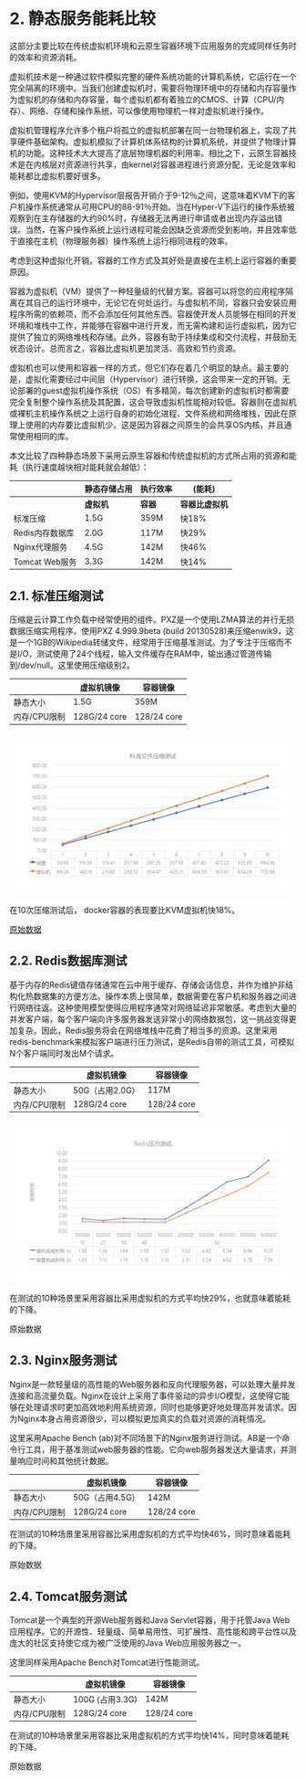 # 2. 静态服务能耗比较
这部分主要比较在传统虚拟机环境和云原生容器环境下应用服务的完成同样任务时的效率和资源消耗。

虚拟机技术是一种通过软件模拟完整的硬件系统功能的计算机系统，它运行在一个完全隔离的环境中。当我们创建虚拟机时，需要将物理环境中的存储和内存容量作为虚拟机的存储和内存容量，每个虚拟机都有着独立的CMOS、计算（CPU/内存）、网络、存储和操作系统，可以像使用物理机一样对虚拟机进行操作。

虚拟机管理程序允许多个租户将孤立的虚拟机部署在同一台物理机器上，实现了共享硬件基础架构。虚拟机模拟了计算机体系结构的计算机系统，并提供了物理计算机的功能。这种技术大大提高了底层物理机器的利用率。相比之下，云原生容器技术是在内核层对资源进行共享，由kernel对容器进程进行资源分配，无论是效率和能耗都比虚拟机要好很多。

例如，使用KVM的Hypervisor层报告开销介于9-12％之间，这意味着KVM下的客户机操作系统通常从可用CPU的88-91％开始。当在Hyper-V下运行的操作系统被观察到在主存储器的大约90%时，存储器无法再进行申请或者出现内存溢出错误。当然，在客户操作系统上运行进程可能会因缺乏资源而受到影响，并且效率低于直接在主机（物理服务器）操作系统上运行相同进程的效率。

考虑到这种虚拟化开销，容器的工作方式及其好处是直接在主机上运行容器的重要原因。

容器为虚拟机（VM）提供了一种轻量级的代替方案。容器可以将您的应用程序隔离在其自己的运行环境中，无论它在何处运行。与虚拟机不同，容器只会安装应用程序所需的依赖项，而不会添加任何其他东西。容器使开发人员能够在相同的开发环境和堆栈中工作，并能够在容器中进行开发，而无需构建和运行虚拟机，因为它提供了独立的网络堆栈和存储。此外，容器有助于持续集成和交付流程，并鼓励无状态设计。总而言之，容器比虚拟机更加灵活、高效和节约资源。

虚拟机也可以使用和容器一样的方式，但它们存在着几个明显的缺点。最主要的是，虚拟化需要经过中间层（Hypervisor）进行转换，这会带来一定的开销。无论部署的guest虚拟机操作系统（OS）有多精简，每次创建新的虚拟机时都需要完全复制整个操作系统及其配置，这会导致虚拟机性能相对较低。容器则在虚拟机或裸机主机操作系统之上运行自身的初始化进程、文件系统和网络堆栈，因此在原理上使用的内存要比虚拟机少。这是因为容器之间原生的会共享OS内核，并且通常使用相同的库。

本文比较了四种静态场景下采用云原生容器和传统虚拟机的方式所占用的资源和能耗（执行速度越快相对能耗就会越低）：

|                 | **静态存储占用** | **执行效率**  |         **(能耗)**         |
| --------------- | ---------------- | ---------------------- | ---------------- |
|                 | **虚拟机**       | **容器**               | **容器比虚拟机** |
| 标准压缩        | 1.5G             | 359M                   | 快18%            |
| Redis内存数据库 | 2.0G             | 117M                   | 快29%            |
| Nginx代理服务   | 4.5G             | 142M                   | 快46%            |
| Tomcat Web服务  | 3.3G             | 142M                   | 快14%            |

## 2.1.  标准压缩测试

压缩是云计算工作负载中经常使用的组件。PXZ是一个使用LZMA算法的并行无损数据压缩实用程序。使用PXZ 4.999.9beta (build 20130528)来压缩enwik9，这是一个1GB的Wikipedia转储文件，经常用于压缩基准测试。为了专注于压缩而不是I/O，测试使用了24个线程，输入文件缓存在RAM中，输出通过管道传输到/dev/null。这里使用压缩级别2。

|              | **虚拟机镜像** | **容器镜像** |
| ------------ | -------------- | ------------ |
| 静态大小     | 1.5G           | 359M         |
| 内存/CPU限制 | 128G/24 core   | 128/24 core  |

![Standard_File_Compression_Test_20221118](imgs/Standard_File_Compression_Test_20221118.png)

在10次压缩测试后， docker容器的表现要比KVM虚拟机快18%。

[原始数据](File_Compress_Test_Raw_Data.md)

## 2.2.  Redis数据库测试

基于内存的Redis键值存储通常在云中用于缓存、存储会话信息，并作为维护非结构化热数据集的方便方法。操作本质上很简单，数据需要在客户机和服务器之间进行网络往返。这种使用模型使得应用程序通常对网络延迟非常敏感。考虑到大量的并发客户端，每个客户端向许多服务器发送非常小的网络数据包，这一挑战变得更加复杂。因此，Redis服务将会在网络堆栈中花费了相当多的资源。这里采用redis-benchmark来模拟客户端进行压力测试，是Redis自带的测试工具，可模拟N个客户端同时发出M个请求。

|              | **虚拟机镜像**  | **容器镜像** |
| ------------ | --------------- | ------------ |
| 静态大小     | 50G（占用2.0G） | 117M         |
| 内存/CPU限制 | 128G/24 core    | 128/24 core  |

![Redis_Performance_Test_20221216](imgs/Redis_Performance_Test_20221216.png)

在测试的10种场景里采用容器比采用虚拟机的方式平均快29%，也就意味着能耗的下降。

原始数据

## 2.3.  Nginx服务测试

Nginx是一款轻量级的高性能的Web服务器和反向代理服务器，可以处理大量并发连接和高流量负载。Nginx在设计上采用了事件驱动的异步I/O模型，这使得它能够在处理请求时更加高效地利用系统资源，同时也能够更好地处理高并发请求。因为Nginx本身占用资源很少，可以模拟更加真实的负载对资源的消耗情况。

这里采用Apache Bench (ab)对不同场景下的Nginx服务进行测试。AB是一个命令行工具，用于基准测试web服务器的性能。它向web服务器发送大量请求，并测量响应时间和其他统计数据。

|              | **虚拟机镜像**  | **容器镜像** |
| ------------ | --------------- | ------------ |
| 静态大小     | 50G（占用4.5G） | 142M         |
| 内存/CPU限制 | 128G/24 core    | 128/24 core  |



在测试的10种场景里采用容器比采用虚拟机的方式平均快46%，同时意味着能耗的下降。

原始数据

## 2.4.  Tomcat服务测试

Tomcat是一个典型的开源Web服务器和Java Servlet容器，用于托管Java Web应用程序。它的开源性、轻量级、简单易用性、可扩展性、高性能和跨平台性以及庞大的社区支持使它成为被广泛使用的Java Web应用服务器之一。

这里同样采用Apache Bench对Tomcat进行性能测试。

|              | **虚拟机镜像**  | **容器镜像** |
| ------------ | --------------- | ------------ |
| 静态大小     | 100G (占用3.3G) | 142M         |
| 内存/CPU限制 | 128G/24 core    | 128/24 core  |



在测试的10种场景里采用容器比采用虚拟机的方式平均快14%，同时意味着能耗的下降。

原始数据

